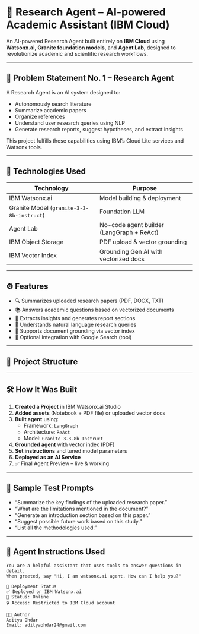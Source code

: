 # 🤖 Research Agent – AI-powered Academic Assistant (IBM Cloud)

An AI-powered Research Agent built entirely on **IBM Cloud** using **Watsonx.ai**, **Granite foundation models**, and **Agent Lab**, designed to revolutionize academic and scientific research workflows.

---

## 📌 Problem Statement No. 1 – Research Agent

A Research Agent is an AI system designed to:
- Autonomously search literature
- Summarize academic papers
- Organize references
- Understand user research queries using NLP
- Generate research reports, suggest hypotheses, and extract insights

This project fulfills these capabilities using IBM’s Cloud Lite services and Watsonx tools.

---

## 🧠 Technologies Used

| Technology         | Purpose                                |
|--------------------|----------------------------------------|
| IBM Watsonx.ai     | Model building & deployment             |
| Granite Model (`granite-3-3-8b-instruct`) | Foundation LLM             |
| Agent Lab          | No-code agent builder (LangGraph + ReAct) |
| IBM Object Storage | PDF upload & vector grounding           |
| IBM Vector Index   | Grounding Gen AI with vectorized docs   |

---

## ⚙️ Features

- 🔍 Summarizes uploaded research papers (PDF, DOCX, TXT)
- 📚 Answers academic questions based on vectorized documents
- 📝 Extracts insights and generates report sections
- 🧠 Understands natural language research queries
- 📖 Supports document grounding via vector index
- 🔌 Optional integration with Google Search (tool)

---

## 📁 Project Structure


---

## 🛠️ How It Was Built

1. **Created a Project** in IBM Watsonx.ai Studio
2. **Added assets** (Notebook + PDF file) or uploaded vector docs
3. **Built agent** using:
   - Framework: `LangGraph`
   - Architecture: `ReAct`
   - Model: `Granite 3-3-8b Instruct`
4. **Grounded agent** with vector index (PDF)
5. **Set instructions** and tuned model parameters
6. **Deployed as an AI Service**
7. ✅ Final Agent Preview – live & working

---

## 🧪 Sample Test Prompts

- “Summarize the key findings of the uploaded research paper.”
- “What are the limitations mentioned in the document?”
- “Generate an introduction section based on this paper.”
- “Suggest possible future work based on this study.”
- “List all the methodologies used.”

---

## 🧠 Agent Instructions Used

```text
You are a helpful assistant that uses tools to answer questions in detail.
When greeted, say "Hi, I am watsonx.ai agent. How can I help you?"

🚀 Deployment Status
✅ Deployed on IBM Watsonx.ai
📡 Status: Online
🔒 Access: Restricted to IBM Cloud account

👨‍💻 Author
Aditya Ohdar
Email: adityaohdar24@gmail.com
